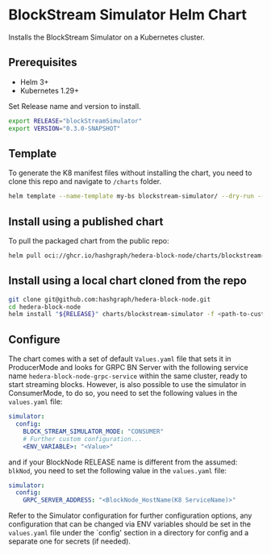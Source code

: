 # BlockStream Simulator Helm Chart

Installs the BlockStream Simulator on a Kubernetes cluster.

## Prerequisites

- Helm 3+
- Kubernetes 1.29+

Set Release name and version to install.

```bash
export RELEASE="blockStreamSimulator"
export VERSION="0.3.0-SNAPSHOT"
```

## Template

To generate the K8 manifest files without installing the chart, you need to clone this repo and navigate to `/charts` folder.

```bash
helm template --name-template my-bs blockstream-simulator/ --dry-run --output-dir out
```

## Install using a published chart

To pull the packaged chart from the public repo:

```bash
helm pull oci://ghcr.io/hashgraph/hedera-block-node/charts/blockstream-simulator-chart--version "${VERSION}"
```

## Install using a local chart cloned from the repo

```bash
git clone git@github.com:hashgraph/hedera-block-node.git
cd hedera-block-node
helm install "${RELEASE}" charts/blockstream-simulator -f <path-to-custom-values-file>
```

## Configure

The chart comes with a set of default `Values.yaml` file that sets it in ProducerMode and looks for GRPC BN Server with the following service name `hedera-block-node-grpc-service` within the same cluster, ready to start streaming blocks.
However, is also possible to use the simulator in ConsumerMode, to do so, you need to set the following values in the `values.yaml` file:

```yaml
simulator:
  config:
    BLOCK_STREAM_SIMULATOR_MODE: "CONSUMER"
    # Further custom configuration...
    <ENV_VARIABLE>: "<Value>"
```

and if your BlockNode RELEASE name is different from the assumed: `blkNod`, you need to set the following value in the `values.yaml` file:

```yaml
simulator:
  config:
    GRPC_SERVER_ADDRESS: "<BlockNode_HostName(K8 ServiceName)>"
```

Refer to the Simulator configuration for further configuration options, any configuration that can be changed via ENV variables should be set in the `values.yaml` file under the `config' section in a directory for config and a separate one for secrets (if needed).
